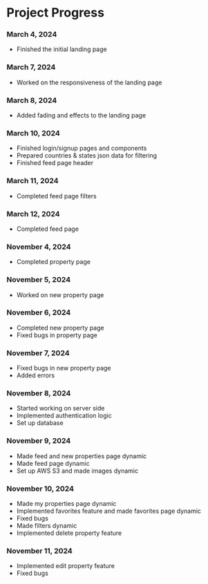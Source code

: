 # Project Progress

### March 4, 2024

-   Finished the initial landing page

### March 7, 2024

-   Worked on the responsiveness of the landing page

### March 8, 2024

-   Added fading and effects to the landing page

### March 10, 2024

-   Finished login/signup pages and components
-   Prepared countries & states json data for filtering
-   Finished feed page header

### March 11, 2024

-   Completed feed page filters

### March 12, 2024

-   Completed feed page

### November 4, 2024

-   Completed property page

### November 5, 2024

-   Worked on new property page

### November 6, 2024

-   Completed new property page
-   Fixed bugs in property page

### November 7, 2024

-   Fixed bugs in new property page
-   Added errors

### November 8, 2024

-   Started working on server side
-   Implemented authentication logic
-   Set up database

### November 9, 2024

-   Made feed and new properties page dynamic
-   Made feed page dynamic
-   Set up AWS S3 and made images dynamic

### November 10, 2024

-   Made my properties page dynamic
-   Implemented favorites feature and made favorites page dynamic
-   Fixed bugs
-   Made filters dynamic
-   Implemented delete property feature

### November 11, 2024

-   Implemented edit property feature
-   Fixed bugs
